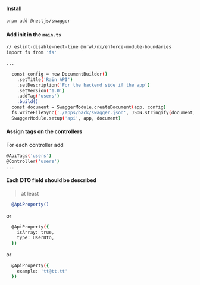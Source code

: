 #### Install

```bash
pnpm add @nestjs/swagger
```

#### Add init in the `main.ts`

```bash
// eslint-disable-next-line @nrwl/nx/enforce-module-boundaries
import fs from 'fs'

...

  const config = new DocumentBuilder()
    .setTitle('Rain API')
    .setDescription('For the backend side if the app')
    .setVersion('1.0')
    .addTag('users')
    .build()
  const document = SwaggerModule.createDocument(app, config)
  fs.writeFileSync('./apps/back/swagger.json', JSON.stringify(document, null, 2))
  SwaggerModule.setup('api', app, document)
```

#### Assign tags on the controllers

For each controller add

```bash
@ApiTags('users')
@Controller('users')
...
```

#### Each DTO field should be described

> at least

```bash
  @ApiProperty()
```

or

```bash
  @ApiProperty({
    isArray: true,
    type: UserDto,
  })
```

or

```bash
  @ApiProperty({
    example: 'tt@tt.tt'
  })
```